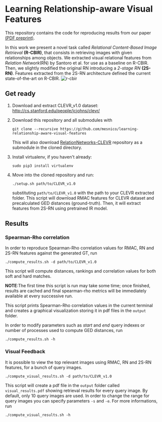 # Learning Relationship-aware Visual Features
This repository contains the code for reproducing results from our paper [(PDF preprint)](http://datone.isti.cnr.it/r-cbir/learning-relationship-aware-preprint.pdf).

In this work we present a novel task called *Relational Content-Based Image Retrieval* **(R-CBIR)**, that consists in retrieving images with given relationships among objects. 
We extracted visual relational features from *Relation Network*(RN) by Santoro et al. for use as a baseline on R-CBIR. Then, we slightly modified the original RN introducing a *2-stage RN* **(2S-RN)**. 
Features extracted from the 2S-RN architecture defined the current state-of-the-art on R-CBIR.
![r-cbir](https://user-images.githubusercontent.com/25117311/45022838-7e171f80-b035-11e8-8b2c-2842582291c6.png)
## Get ready
1.  Download and extract CLEVR_v1.0 dataset: http://cs.stanford.edu/people/jcjohns/clevr/

2. Download this repository and all submodules with 
    ```
    git clone --recursive https://github.com/mesnico/learning-relationship-aware-visual-features
    ```
    This will also download [RelationNetworks-CLEVR](https://github.com/mesnico/RelationNetworks-CLEVR) repository as a submodule in the cloned directory.
    
3. Install virtualenv, if you haven't already:
    ```
    sudo pip3 install virtualenv 
    ```
4. Move into the cloned repository and run:
    ```
    ./setup.sh path/to/CLEVR_v1.0
    ```
    substituting ```path/to/CLEVR_v1.0``` with the path to your CLEVR extracted folder. This script will download RMAC features for CLEVR dataset and precalculated GED distances (ground-truth). Then, it will extract features from 2S-RN using pretrained IR model.
 
    
## Results
### Spearman-Rho correlation
In order to reproduce Spearman-Rho correlation values for RMAC, RN and 2S-RN features against the generated GT, run
```
./compute_results.sh -d path/to/CLEVR_v1.0
```
This script will compute distances, rankings and correlation values for both soft and hard matches.

**NOTE**:The first time this script is run may take some time; once finished, results are cached and final spearman-rho metrics will be immediately available at every successive run.

This script prints Spearman-Rho correlation values in the current terminal and creates a graphical visualization storing it in pdf files in the ```output``` folder.

In order to modify parameters such as *start* and *end* query indexes or number of processes used to compute GED distances, run 
```
./compute_results.sh -h
```

### Visual Feedback
It is possible to view the top relevant images using RMAC, RN and 2S-RN features, for a bunch of query images.
```
./compute_visual_results.sh -d path/to/CLEVR_v1.0
```
This script will create a pdf file in the ```output``` folder called ```visual_results.pdf``` showing retrieval results for every query image.
By default, only 10 query images are used. In order to change the range for query images you can specify parameters ```-s``` and ```-e```. For more informations, run
```
./compute_visual_results.sh -h
```
